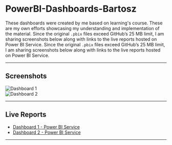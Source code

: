# PowerBI-Dashboards-Bartosz
These dashboards were created by me based on learning's course. These are my own efforts showcasing my understanding and implementation of the material.
Since the original `.pbix` files exceed GitHub’s 25 MB limit, I am sharing screenshots below along with links to the live reports hosted on Power BI Service.
Since the original `.pbix` files exceed GitHub’s 25 MB limit, I am sharing screenshots below along with links to the live reports hosted on Power BI Service.

---

## Screenshots

![Dashboard 1](./screenshots/dashboard1.png)  
![Dashboard 2](./screenshots/dashboard2.png)

---

## Live Reports

- [Dashboard 1 - Power BI Service](https://app.powerbi.com/your_dashboard_link_1)  
- [Dashboard 2 - Power BI Service](https://app.powerbi.com/your_dashboard_link_2)

---
